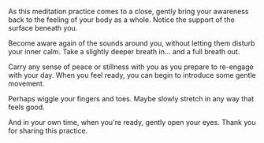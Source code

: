 As this meditation practice comes to a close, gently bring your awareness back to the feeling of your body as a whole. Notice the support of the surface beneath you.

Become aware again of the sounds around you, without letting them disturb your inner calm. Take a slightly deeper breath in... and a full breath out.

Carry any sense of peace or stillness with you as you prepare to re-engage with your day. When you feel ready, you can begin to introduce some gentle movement.

Perhaps wiggle your fingers and toes. Maybe slowly stretch in any way that feels good.

And in your own time, when you're ready, gently open your eyes. Thank you for sharing this practice.
